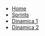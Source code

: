 * [Home](README.md)
* [Sprints](00-sprints/sprints.md) 
* [Dinamica 1](dinamicas/dinamica1.md)
* [Dinamica 2](dinamicas/dinamica2.md)


